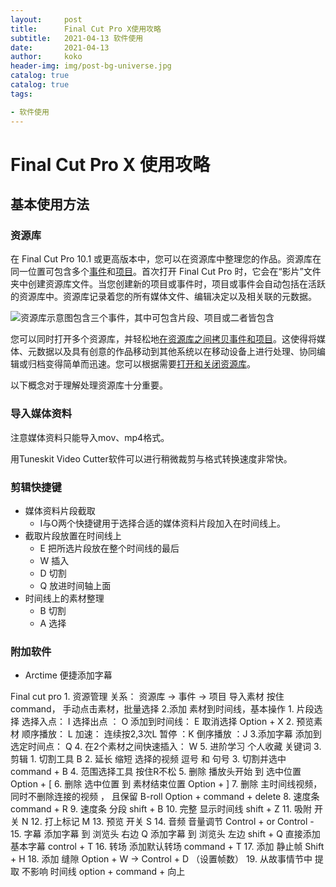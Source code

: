 ```yaml
---
layout:     post
title:     	Final Cut Pro X使用攻略
subtitle:   2021-04-13 软件使用
date:       2021-04-13
author:     koko
header-img: img/post-bg-universe.jpg
catalog: true
catalog: true
tags:

- 软件使用
---
```


#  Final Cut Pro X 使用攻略

## 基本使用方法

### 资源库

在 Final Cut Pro 10.1 或更高版本中，您可以在资源库中整理您的作品。资源库在同一位置可包含多个[事件](https://help.apple.com/finalcutpro/mac/10.4.4/index.html?localePath=zh_CN.lproj#/vercc5fb0c4)和[项目](https://help.apple.com/finalcutpro/mac/10.4.4/index.html?localePath=zh_CN.lproj#/verc1febc41)。首次打开 Final Cut Pro 时，它会在“影片”文件夹中创建资源库文件。当您创建新的项目或事件时，项目或事件会自动包括在活跃的资源库中。资源库记录着您的所有媒体文件、编辑决定以及相关联的元数据。

![资源库示意图包含三个事件，其中可包含片段、项目或二者皆包含](/Users/weijunzeng/Documents/Work/Code/image/L0004_Libraries.png)

您可以同时打开多个资源库，并轻松地[在资源库之间拷贝事件和项目](https://help.apple.com/finalcutpro/mac/10.4.4/index.html?localePath=zh_CN.lproj#/ver397277a3)。这使得将媒体、元数据以及具有创意的作品移动到其他系统以在移动设备上进行处理、协同编辑或归档变得简单而迅速。您可以根据需要[打开和关闭资源库](https://help.apple.com/finalcutpro/mac/10.4.4/index.html?localePath=zh_CN.lproj#/ver217d6e77d)。

以下概念对于理解处理资源库十分重要。

### 导入媒体资料

注意媒体资料只能导入mov、mp4格式。

用Tuneskit Video Cutter软件可以进行稍微裁剪与格式转换速度非常快。

###  剪辑快捷键

- 媒体资料片段截取
  - I与O两个快捷键用于选择合适的媒体资料片段加入在时间线上。
- 截取片段放置在时间线上
  - E 把所选片段放在整个时间线的最后
  - W 插入
  - D 切割
  - Q 放进时间轴上面
- 时间线上的素材整理
  - B 切割
  - A 选择

### 附加软件
- Arctime 便捷添加字幕



Final cut pro
	1. 资源管理
		关系： 资源库  -> 事件 -> 项目
		导入素材
			按住 command， 手动点击素材，批量选择
	2.添加 素材到时间线，基本操作
		1. 片段选择
			选择入点： I
			选择出点 ： O
			添加到时间线： E
			取消选择
				Option + X
		2. 预览素材
			顺序播放： L
				加速： 连续按2,3次L
			暂停 ：K
			倒序播放 ：J
		3.添加字幕
			添加到选定时间点： Q
		4. 在2个素材之间快速插入： W
		5. 进阶学习 
			个人收藏 
			关键词
	3.剪辑
		1. 切割工具
			B
		2.  延长 缩短 选择的视频 
			逗号  和  句号
		3. 切割并选中
			command + B
		4. 范围选择工具
			按住R不松
		5. 删除 播放头开始 到 选中位置
			Option + [
		6. 删除  选中位置 到 素材结束位置
			Option + ]
		7.  删除 主时间线视频， 同时不删除连接的视频 ， 且保留 B-roll
			Option + command +  delete
		8. 速度条	
			command + R
		9. 速度条 分段
			shift + B
		10. 完整 显示时间线 
			shift + Z
		11. 吸附 开关 
			N
		12. 打上标记 
			M
		13. 预览 开关 
			S
		14. 音频
			音量调节
				Control + or Control -
		15. 字幕
			添加字幕 到 浏览头  右边
				Q
			添加字幕 到 浏览头  左边
				shift + Q
			直接添加  基本字幕
				control + T
		16. 转场
			添加默认转场
				command + T
		17. 添加 静止帧
			Shift + H
		18. 添加 缝隙 
			Option + W
				-> Control + D （设置帧数）
		19. 从故事情节中  提取
			不影响 时间线 option +  command + 向上